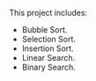 This project includes:
- Bubble Sort.
- Selection Sort.
- Insertion Sort.
- Linear Search.
- Binary Search.
